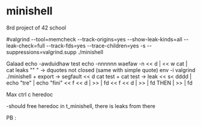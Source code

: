 # minishell
8rd project of 42 school

#valgrind --tool=memcheck --track-origins=yes --show-leak-kinds=all --leak-check=full --track-fds=yes --trace-children=yes -s --suppressions=valgrind.supp ./minishell

Galaad
echo -awduidhaw test
echo -nnnnnn waefaw -n
<< d | << w cat | cat leaks
"" " -> dquotes not closed (same with simple quote)
env -i valgrind ./minishell + export -> segfault
<< d cat test + cat test -> leak
<< s< dddd |  echo "tre" | echo "fini"
<< f << d | >> | fd 
<< f << d | >> | fd THEN  | >> | fd

Max
ctrl c heredoc

-should free heredoc in t_minishell, there is leaks from there


PB : 

